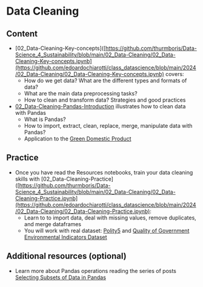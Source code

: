 # Data Cleaning

## Content

- [02_Data-Cleaning-Key-concepts]([https://github.com/thurmboris/Data-Science_4_Sustainability/blob/main/02_Data-Cleaning/02_Data-Cleaning-Key-concepts.ipynb](https://github.com/edoardochiarotti/class_datascience/blob/main/2024/02_Data-Cleaning/02_Data-Cleaning-Key-concepts.ipynb) covers:
	- How do we get data? What are the different types and formats of data?
	- What are the main data preprocessing tasks?
	- How to clean and transform data? Strategies and good practices 
- [02_Data-Cleaning-Pandas-Introduction]([https://github.com/thurmboris/Data-Science_4_Sustainability/blob/main/02_Data-Cleaning/02_Data-Cleaning-Panda-Introduction.ipynb](https://github.com/edoardochiarotti/class_datascience/blob/main/2024/02_Data-Cleaning/02_Data-Cleaning-Panda-Introduction.ipynb)) illustrates how to clean data with Pandas
	- What is Pandas?
	- How to import, extract, clean, replace, merge, manipulate data with Pandas?
	- Application to the [Green Domestic Product](https://e4s.center/resources/reports/green-domestic-product/)

## Practice

- Once you have read the Resources notebooks, train your data cleaning skills with [02_Data-Cleaning-Practice]([https://github.com/thurmboris/Data-Science_4_Sustainability/blob/main/02_Data-Cleaning/02_Data-Cleaning-Practice.ipynb](https://github.com/edoardochiarotti/class_datascience/blob/main/2024/02_Data-Cleaning/02_Data-Cleaning-Practice.ipynb):
	- Learn to to import data, deal with missing values, remove duplicates, and merge dataframes
	- You will work with real dataset: [Polity5](https://www.systemicpeace.org/inscrdata.html) and [Quality of Government Environmental Indicators Dataset](https://www.gu.se/en/quality-government/qog-data/data-downloads/environmental-indicators-dataset)


## Additional resources (optional)

- Learn more about Pandas operations reading the series of posts [Selecting Subsets of Data in Pandas](https://medium.com/dunder-data/selecting-subsets-of-data-in-pandas-6fcd0170be9c)



